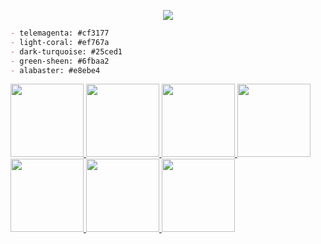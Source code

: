 <p align="center">
  <a href="https://unlimi.sh"><img src="https://user-images.githubusercontent.com/14168376/152018152-6f5bb927-ebf9-4e75-a36a-59eec29fc3c9.png"></a>

</p>

```md
- telemagenta: #cf3177
- light-coral: #ef767a
- dark-turquoise: #25ced1
- green-sheen: #6fbaa2
- alabaster: #e8ebe4
```


[<img src="https://media.giphy.com/media/Qs21U3AFIOParcUMpV/giphy.gif" width="117"> <img src="https://media.giphy.com/media/f6ymri3hBxtbhvcGeH/giphy.gif" width="117"> <img src="https://media.giphy.com/media/Qs21U3AFIOParcUMpV/giphy.gif" width="117"> <img src="https://media.giphy.com/media/PnPZXWDxm613w8COU3/giphy.gif" width="117"> <img src="https://media.giphy.com/media/Qs21U3AFIOParcUMpV/giphy.gif" width="117"> <img src="https://media.giphy.com/media/d7f5nrrGrNW5mNIA2c/giphy.gif" width="117"> <img src="https://media.giphy.com/media/Qs21U3AFIOParcUMpV/giphy.gif" width="117">](https://giphy.com/unlimish)
